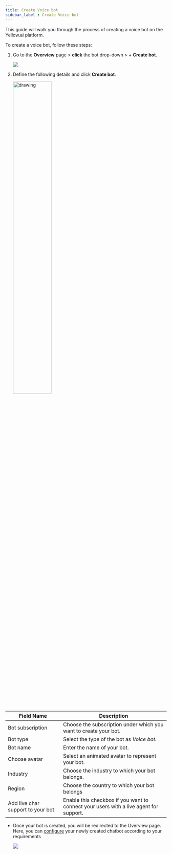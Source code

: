 ```yaml
---
title: Create Voice bot
sidebar_label : Create Voice bot
---
```


This guide will walk you through the process of creating a voice bot on the Yellow.ai platform.

To create a voice bot, follow these steps:

1. Go to the **Overview** page > **click** the bot drop-down > + **Create bot**.

   ![](https://imgur.com/LNiEUYy.png)
   
2. Define the following details and click **Create bot**.

   <img src="https://imgur.com/gX6nkDk.png" alt="drawing" width="50%"/>
      
| Field Name | Description | 
| -------- | -------- | 
| Bot subscription | Choose the subscription under which you want to create your bot. |
|Bot type| Select the type of the bot as *Voice bot*. |
|Bot name | Enter the name of your bot. |
|Choose avatar| Select an animated avatar to represent your bot. |
| Industry | Choose the industry to which your bot belongs. |
| Region | Choose the country to which your bot belongs |
| Add live char support to your bot | Enable this checkbox if you want to connect your users with a live agent for support. |

* Once your bot is created, you will be redirected to the Overview page. Here, you can [configure](https://docs.yellow.ai/docs/platform_concepts/Getting%20Started/modify-bot-configuration) your newly created chatbot according to your requirements

    ![](https://imgur.com/KSaxe8b.png)